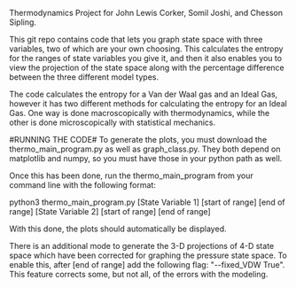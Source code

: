 Thermodynamics Project for John Lewis Corker, Somil Joshi, and Chesson 
Sipling. 

This git repo contains code that lets you graph state space with three
variables, two of which are your own choosing. This calculates the 
entropy for the ranges of state variables you give it, and then it also
enables you to view the projection of the state space along with the 
percentage difference between the three different model types. 

The code calculates the entropy for a Van der Waal gas and an Ideal
Gas, however it has two different methods for calculating the entropy
for an Ideal Gas. One way is done macroscopically with thermodynamics, 
while the other is done microscopically with statistical mechanics.

#RUNNING THE CODE#
To generate the plots, you must download the thermo_main_program.py as 
well as graph_class.py. They both depend on matplotlib and numpy, so 
you must have those in your python path as well. 

Once this has been done, run the thermo_main_program from 
your command line with the following format:

python3 thermo_main_program.py [State Variable 1] [start of range]
[end of range] [State Variable 2] [start of range] [end of range]

With this done, the plots should automatically be displayed.

There is an additional mode to generate the 3-D projections of 4-D 
state space which have been corrected for graphing the pressure 
state space. To enable this, after [end of range] add the following
flag: "--fixed_VDW True". This feature corrects some, but not all, 
of the errors with the modeling.
